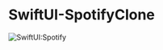 # SwiftUI-SpotifyClone
![SwiftUI:Spotify](https://github.com/mkemalarda/SwiftUI-SpotifyClone/assets/101436801/57b2f49a-05c4-42e0-ac19-778c141ccef4)
